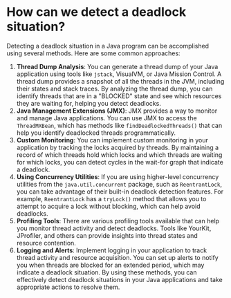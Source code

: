 # How can we detect a deadlock situation?
Detecting a deadlock situation in a Java program can be accomplished using several methods. Here are some common approaches:
1. **Thread Dump Analysis**: You can generate a thread dump of your Java application using tools like `jstack`, VisualVM, or Java Mission Control. A thread dump provides a snapshot of all the threads in the JVM, including their states and stack traces. By analyzing the thread dump, you can identify threads that are in a "BLOCKED" state and see which resources they are waiting for, helping you detect deadlocks.
2. **Java Management Extensions (JMX)**: JMX provides a way to monitor and manage Java applications. You can use JMX to access the `ThreadMXBean`, which has methods like `findDeadlockedThreads()` that can help you identify deadlocked threads programmatically.
3. **Custom Monitoring**: You can implement custom monitoring in your application by tracking the locks acquired by threads. By maintaining a record of which threads hold which locks and which threads are waiting for which locks, you can detect cycles in the wait-for graph that indicate a deadlock.
4. **Using Concurrency Utilities**: If you are using higher-level concurrency utilities from the `java.util.concurrent` package, such as `ReentrantLock`, you can take advantage of their built-in deadlock detection features. For example, `ReentrantLock` has a `tryLock()` method that allows you to attempt to acquire a lock without blocking, which can help avoid deadlocks.
5. **Profiling Tools**: There are various profiling tools available that can help you monitor thread activity and detect deadlocks. Tools like YourKit, JProfiler, and others can provide insights into thread states and resource contention.
6. **Logging and Alerts**: Implement logging in your application to track thread activity and resource acquisition. You can set up alerts to notify you when threads are blocked for an extended period, which may indicate a deadlock situation.
By using these methods, you can effectively detect deadlock situations in your Java applications and take appropriate actions to resolve them.
